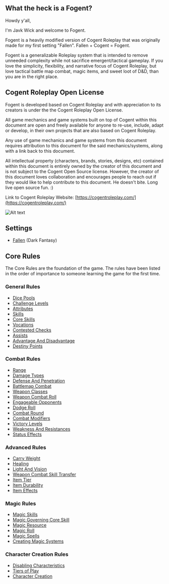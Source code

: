 ## What the heck is a Fogent?

Howdy y'all,

I'm Javk Wick and welcome to Fogent.

Fogent is a heavily modified version of Cogent Roleplay that was originally made for my first setting "Fallen".  Fallen + Cogent = Fogent.

Fogent is a generalizable Roleplay system that is intended to remove unneeded complexity while not sacrifice emergent/tactical gameplay. If you love the simplicity, flexibility, and narrative focus of Cogent Roleplay, but love tactical battle map combat, magic items, and sweet loot of D&D, than you are in the right place.

## Cogent Roleplay Open License

Fogent is developed based on Cogent Roleplay and with appreciation to its creators is under the the Cogent Roleplay Open License.

All game mechanics and game systems built on top of Cogent within this document are open and freely available for anyone to re-use, include, adapt or develop, in their own projects that are also based on Cogent Roleplay.

Any use of game mechanics and game systems from this document requires attribution to this document for the said mechanics/systems, along with a link back to this document.

All intellectual property (characters, brands, stories, designs, etc) contained within this document is entirely owned by the creator of this document and is not subject to the Cogent Open Source license. However, the creator of this document loves collaboration and encourages people to reach out if they would like to help contribute to this document. He doesn't bite. Long live open source fun. :)

Link to Cogent Roleplay Website: [https://cogentroleplay.com/](https://cogentroleplay.com/)

![Alt text](CogentRoleplayAttribution_Wide.png)

## Settings

- [Fallen](./src/Settings/Fallen/Fallen.md) (Dark Fantasy)

## Core Rules

The Core Rules are the foundation of the game. The rules have been listed in the order of importance to someone learning the game for the first time.

### General Rules

- [Dice Pools](./src/CoreRules/GeneralRules/DicePools.md)
- [Challenge Levels](./src/CoreRules/GeneralRules/ChallengeLevels.md)
- [Attributes](./src/CoreRules/GeneralRules/Attributes.md)
- [Skills](./src/CoreRules/GeneralRules/Skills.md)
- [Core Skills](./src/CoreRules/GeneralRules/CoreSkills.md)
- [Vocations](./src/CoreRules/GeneralRules/Vocations.md)
- [Contested Checks](./src/CoreRules/GeneralRules/ContestedChecks.md)
- [Assists](./src/CoreRules/GeneralRules/Assists.md)
- [Advantage And Disadvantage](./src/CoreRules/GeneralRules/AdvantageAndDisadvantage.md)
- [Destiny Points](./src/CoreRules/GeneralRules/DestinyPoints.md)

### Combat Rules

- [Range](./src/CoreRules/CombatRules/Range.md)
- [Damage Types](./src/CoreRules/CombatRules/DamageTypes.md)
- [Defense And Penetration](./src/CoreRules/CombatRules/Defense.md)
- [Battlemap Combat](./src/CoreRules/CombatRules/BattlemapCombat.md)
- [Weapon Classes](./src/CoreRules/CombatRules/WeaponClasses.md)
- [Weapon Combat Roll](./src/CoreRules/CombatRules/WeaponCombatRolls.md)
- [Engageable Opponents](./src/CoreRules/CombatRules/EngageableOpponents.md)
- [Dodge Roll](./src/CoreRules/CombatRules/DodgeRoll.md)
- [Combat Round](./src/CoreRules/CombatRules/CombatRounds.md)
- [Combat Modifiers](./src/CoreRules/CombatRules/CombatModifiers.md)
- [Victory Levels](./src/CoreRules/CombatRules/VictoryLevels.md)
- [Weakness And Resistances](./src/CoreRules/CombatRules/WeaknessAndResistances.md)
- [Status Effects](./src/CoreRules/CombatRules/StatusEffects.md)

### Advanced Rules

- [Carry Weight](./src/CoreRules/AdvancedRules/CarryWeight.md)
- [Healing](./src/CoreRules/AdvancedRules/Healing.md)
- [Light And Vision](./src/CoreRules/AdvancedRules/LightAndVision.md)
- [Weapon Combat Skill Transfer](./src/CoreRules/AdvancedRules/WeaponCombatSkillTransfer.md)
- [Item Tier](./src/CoreRules/AdvancedRules/ItemTier.md)
- [Item Durability](./src/CoreRules/AdvancedRules/ItemDurability.md)
- [Item Effects](./src/CoreRules/AdvancedRules/ItemEffects.md)

### Magic Rules

- [Magic Skills](./src/CoreRules/MagicRules/MagicSkills.md)
- [Magic Governing Core Skill](./src/CoreRules/MagicRules/MagicGoverningCoreSkill.md)
- [Magic Resource](./src/CoreRules/MagicRules/MagicResource.md)
- [Magic Roll](./src/CoreRules/MagicRules/MagicRoll.md)
- [Magic Spells](./src/CoreRules/MagicRules/MagicSpells.md)
- [Creating Magic Systems](./src/CoreRules/MagicRules/CreatingMagicSystems.md)

### Character Creation Rules

- [Disabling Characteristics](./src/CoreRules/CharacterCreationRules/DisablingCharacteristics.md)
- [Tiers of Play](./src/CoreRules/CharacterCreationRules/TiersOfPlay.md)
- [Character Creation](./src/CoreRules/CharacterCreationRules/CharacterCreation.md)
